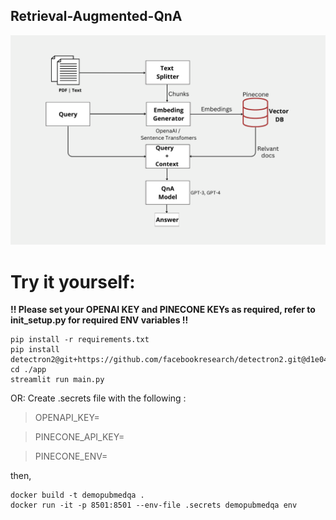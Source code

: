 ## Retrieval-Augmented-QnA

![Workflow](output.png)

# Try it yourself:
**!! Please set your OPENAI KEY and PINECONE KEYs as required, refer to init_setup.py for required ENV variables !!**

```
pip install -r requirements.txt
pip install detectron2@git+https://github.com/facebookresearch/detectron2.git@d1e04565d3bec8719335b88be9e9b961bf3ec464
cd ./app
streamlit run main.py
```

OR:
Create .secrets file with the following :

>OPENAPI_KEY=

>PINECONE_API_KEY=

>PINECONE_ENV=

then,

```
docker build -t demopubmedqa .
docker run -it -p 8501:8501 --env-file .secrets demopubmedqa env
```
